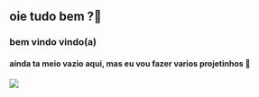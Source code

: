 ## oie tudo bem ?🦋
### bem vindo vindo(a)
#### ainda ta meio vazio aqui, mas eu vou fazer varios projetinhos 💮
![](https://media.tenor.com/odDQQs7kCFEAAAAM/star-rail-pom-pom.gif)

